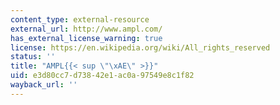 ```yaml
---
content_type: external-resource
external_url: http://www.ampl.com/
has_external_license_warning: true
license: https://en.wikipedia.org/wiki/All_rights_reserved
status: ''
title: "AMPL{{< sup \"\xAE\" >}}"
uid: e3d80cc7-d738-42e1-ac0a-97549e8c1f82
wayback_url: ''
---
```

